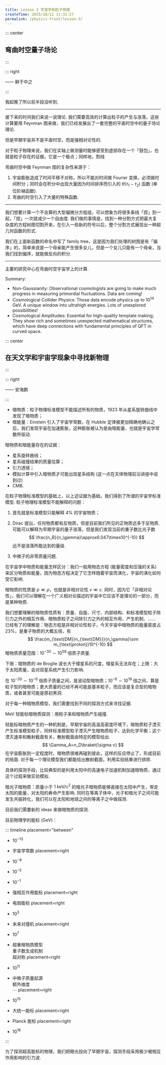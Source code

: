 ```yaml
---
title: Lesson 3 宇宙学和粒子物理
createTime: 2025/10/11 11:31:27
permalink: /physics-front/lesson-3/
---
```

::: center

## 弯曲时空量子场论

:::

::: right

—— 鲜于中之

:::

我起晚了所以前半段没听到.

---

接下来的时间我们来说一说理论. 我们需要高效的计算出粒子的产生与涨落，这些计算要用 Feynman 图来做，我们已经发展出了一套完整的平直时空中的量子场论理论.

但是早期宇宙并不是平直时空，而是强相对论性的.

对于粒子物理来说，我们在实轴上做测量时能够感受到虚部存在一个「鼓包」，也就是粒子存在的证据，它是一个极点；同样地，割线

弯曲时空中做 Feynman 图的复杂性来源于：

1. 宇宙膨胀造成了时间平移不对称，所以不能对时间做 Fourier 变换，必须做时间积分；同时会在积分中出现大量因为时间排序而引入的 $\theta(\tau_1-\tau_2)$ 函数 (单位阶梯函数).
2. 弯曲的时空引入了大量的特殊函数.

---

我们想要计算一个不会算的大型偏微分方程组，可以想象为将很多条线「捏」到一起，「捏」一次就减少一个自由度. 我们做的事情是，找到一种分割方式把最大复杂度的方程树图切割开来，在引入一些新的符号以后，整个分割方式展现出一种超几何函数的形式.

我们在上面新函数的命名中写了 family tree，这是因为我们处理的树图是有「偏序」的，简单来说是一个母亲能产生很多女儿，但是一个女儿只能有一个母亲，当我们找到偏序，就能做反向的积分.

---

主要的研究中心在弯曲时空宇宙学上的计算.

Summary:

- Non-Gaussianity: Observational cosmologists are going to make much progress in measuring primordial fluctuations. Data are coming!
- ﻿﻿Cosmological Collider Physics: Those data encode physics up to $10^{14}\text{ GeV}$. A unique window into ultrahigh energies. Lots of unexplored possibilities!
- ﻿﻿Cosmological Amplitudes: Essential for high-quality template making; They show rich and sometimes unexpected mathematical structures, which have deep connections with fundamental principles of QFT in curved space.

::: center

## 在天文学和宇宙学现象中寻找新物理

:::

::: right

—— 安海鹏

:::

* 暗物质：粒子物理标准模型不能描述所有的物质，1923 年从星系旋转曲线中发现了暗物质；
* 暗能量：Einstein 引入了宇宙学常数，在 Hubble 定律被更加精确地确认之后，我们发现宇宙在加速膨胀，这种膨胀被认为是由暗能量、也就是宇宙学常数所驱动.

暗物质和暗能量存在的证据：

* 星系旋转曲线；
* 星系碰撞结果的质量估算；
* 引力透镜；
* 模拟计算中引入暗物质才可能出现星系结构 (这一点在天体物理前沿讲座中说到过)
* CMB.

在粒子物理标准模型的基础上，以上述证据为基础，我们得到了所谓的宇宙学标准模型. 粒子物理标准模型不能解释的问题：

1. 首先就是标准模型只能解释 $4\%$ 的宇宙物质；

2. Dirac 提出，任何物质都有反物质，但是目前我们所见的正物质远多于反物质. 可能可以解释为早期宇宙的量子涨落，但是我们发现当前的重子数比光子数
   $$
   \frac{n_B}{n_\gamma}\approx6.047\times10^{-10}
   $$
   远不是涨落所能达到的量级.

3. 中微子的非零质量问题.

在宇宙学中物质和能量怎样区分：我们一般用物态方程 (能量密度和压强的关系) 来区分物质和能量，因为物态方程决定了它怎样随着宇宙而演化，宇宙的演化如何受它影响.

暗物质的性质是 $p\ll\rho$，也就是非相对论性 $v\ll c$. 同时，因为它「非相对论性」，我们可以理解在一个广义相对论描述的宇宙中它应该不是理论的一部分，而是某种物质.

我们想要理解的暗物质性质有：质量、自旋、尺寸、内部结构、和标准模型粒子除引力之外的相互作用、暗物质粒子之间除引力之外的相互作用、产生机制、…… 已经有了的理解是：物态方程是非相对论性粒子，今天宇宙中暗物质的能量密度占 $23\%$，是重子物质的大概五倍，有
$$
\frac{m_{\text{DM}}n_{\text{DM}}}{n_\gamma}\sim m_{\text{proton}}10^{-10}
$$
暗物质质量范围：$10^{-30}\sim10^{58}$ 倍质子质量.

下限：暗物质的 de Broglie 波长大于矮星系的尺度，矮星系无法存在；上限：大于太阳质量，会对双星系统产生引力影响.

在 $10^{-30}\sim10^{-6}$ 倍质子质量之间，是波动型暗物质；$10^{-6}\sim10^{19}$ 倍之间，算是粒子型的暗物质；更大质量的已经不再可能是基本粒子，而应该是复合型的暗物质，或者甚至可能是原初黑洞.

对于每一种暗物质模型，我们需要找到不同的探测方式来寻找证据.

$\text{MeV}$ 轻能标暗物质探测：用粒子来和暗物质产生碰撞.

轻能标暗物质产生的一种机制是，早期宇宙的高温高密度环境下，暗物质粒子湮灭产生标准模型粒子，同样标准模型粒子湮灭产生暗物质粒子，达到化学平衡；这个湮灭速率和散射截面有关，散射截面由特定的模型给出.
$$
\Gamma_A=n_D\braket{\sigma v}
$$
在宇宙膨胀到一定程度时，暗物质很难再碰到彼此，这样的反应停止了，形成目前的局面. 对于每一个理论模型我们都能给出散射截面，利用实验结果进行排除.

具体的探测手段，比较典型的是利用太阳中的高速电子加速机制加速暗物质，通过这个过程来做实验模拟.

暗光子暗物质：质量小于 $1\text{ keV/c}^2$ 的暗光子暗物质能够直接在太阳中产生，带走太阳的能量，对太阳的寿命产生影响. 同时在等离子体中，光子和暗光子之间可能发生共振转化，我们可以在太阳和地球之间的等离子之中做探测.

目前我们需要新的 ideas 来做暗物质的探测.

目前物理学的能标 ($\text{GeV}$)：

::: timeline placement="between"

- $10^{-13}$

- 宇宙学常数
  placement=right

- $10^{-9}$

- $10^{-5}$

- $10^{-1}$

- 强相互作用能标
  placement=right

- 电弱能标
  placement=right

- $10^3$

- 未来对撞机
  placement=right

- $10^7$

- 超重暗物质模型<br>重子数生成机制<br>超对称
  placement=right

- $10^{11}$

- 中微子质量起源<br>额外维度<br>$\cdots$
  placement=right

- $10^{15}$

- 大统一能标
  placement=right

- Planck 能标
  placement=right

- $10^{19}$

:::

为了探测超高能标的物理，我们把眼光投向了早期宇宙，探测手段采用极少被相互作用影响的引力波.